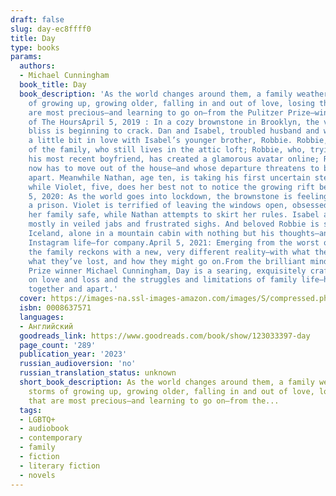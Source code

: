 ```yaml
---
draft: false
slug: day-ec8ffff0
title: Day
type: books
params:
  authors:
  - Michael Cunningham
  book_title: Day
  book_description: 'As the world changes around them, a family weathers the storms
    of growing up, growing older, falling in and out of love, losing the things that
    are most precious—and learning to go on—from the Pulitzer Prize–winning author
    of The HoursApril 5, 2019 : In a cozy brownstone in Brooklyn, the veneer of domestic
    bliss is beginning to crack. Dan and Isabel, troubled husband and wife, are both
    a little bit in love with Isabel’s younger brother, Robbie. Robbie, wayward soul
    of the family, who still lives in the attic loft; Robbie, who, trying to get over
    his most recent boyfriend, has created a glamorous avatar online; Robbie, who
    now has to move out of the house—and whose departure threatens to break the family
    apart. Meanwhile Nathan, age ten, is taking his first uncertain steps toward independence,
    while Violet, five, does her best not to notice the growing rift between her parents.April
    5, 2020: As the world goes into lockdown, the brownstone is feeling more like
    a prison. Violet is terrified of leaving the windows open, obsessed with keeping
    her family safe, while Nathan attempts to skirt her rules. Isabel and Dan communicate
    mostly in veiled jabs and frustrated sighs. And beloved Robbie is stranded in
    Iceland, alone in a mountain cabin with nothing but his thoughts—and his secret
    Instagram life—for company.April 5, 2021: Emerging from the worst of the crisis,
    the family reckons with a new, very different reality—with what they’ve learned,
    what they’ve lost, and how they might go on.From the brilliant mind of Pulitzer
    Prize winner Michael Cunningham, Day is a searing, exquisitely crafted meditation
    on love and loss and the struggles and limitations of family life—how to live
    together and apart.'
  cover: https://images-na.ssl-images-amazon.com/images/S/compressed.photo.goodreads.com/books/1685348830i/123033397.jpg
  isbn: 0008637571
  languages:
  - Английский
  goodreads_link: https://www.goodreads.com/book/show/123033397-day
  page_count: '289'
  publication_year: '2023'
  russian_audioversion: 'no'
  russian_translation_status: unknown
  short_book_description: As the world changes around them, a family weathers the
    storms of growing up, growing older, falling in and out of love, losing the things
    that are most precious—and learning to go on—from the...
  tags:
  - LGBTQ+
  - audiobook
  - contemporary
  - family
  - fiction
  - literary fiction
  - novels
---
```


